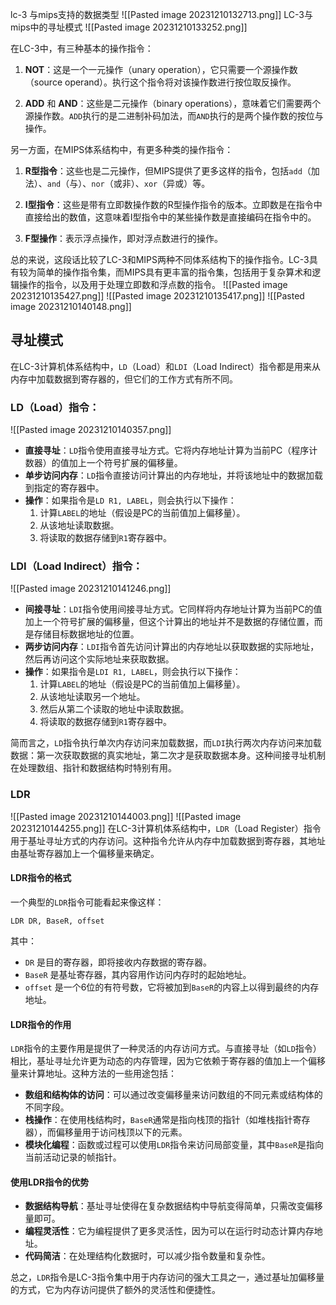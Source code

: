 lc-3 与mips支持的数据类型
![[Pasted image 20231210132713.png]]
LC-3与mips中的寻址模式
![[Pasted image 20231210133252.png]]

在LC-3中，有三种基本的操作指令：

1. **NOT**：这是一个一元操作（unary operation），它只需要一个源操作数（source operand）。执行这个指令将对该操作数进行按位取反操作。

2. **ADD** 和 **AND**：这些是二元操作（binary operations），意味着它们需要两个源操作数。`ADD`执行的是二进制补码加法，而`AND`执行的是两个操作数的按位与操作。

另一方面，在MIPS体系结构中，有更多种类的操作指令：

1. **R型指令**：这些也是二元操作，但MIPS提供了更多这样的指令，包括`add`（加法）、`and`（与）、`nor`（或非）、`xor`（异或）等。

2. **I型指令**：这些是带有立即数操作数的R型操作指令的版本。立即数是在指令中直接给出的数值，这意味着I型指令中的某些操作数是直接编码在指令中的。

3. **F型操作**：表示浮点操作，即对浮点数进行的操作。

总的来说，这段话比较了LC-3和MIPS两种不同体系结构下的操作指令。LC-3具有较为简单的操作指令集，而MIPS具有更丰富的指令集，包括用于复杂算术和逻辑操作的指令，以及用于处理立即数和浮点数的指令。
![[Pasted image 20231210135427.png]]
![[Pasted image 20231210135417.png]]
![[Pasted image 20231210140148.png]]
## 寻址模式
在LC-3计算机体系结构中，`LD`（Load）和`LDI`（Load Indirect）指令都是用来从内存中加载数据到寄存器的，但它们的工作方式有所不同。

### LD（Load）指令：
![[Pasted image 20231210140357.png]]
- **直接寻址**：`LD`指令使用直接寻址方式。它将内存地址计算为当前PC（程序计数器）的值加上一个符号扩展的偏移量。
- **单步访问内存**：`LD`指令直接访问计算出的内存地址，并将该地址中的数据加载到指定的寄存器中。
- **操作**：如果指令是`LD R1, LABEL`，则会执行以下操作：
  1. 计算`LABEL`的地址（假设是PC的当前值加上偏移量）。
  2. 从该地址读取数据。
  3. 将读取的数据存储到`R1`寄存器中。

### LDI（Load Indirect）指令：
![[Pasted image 20231210141246.png]]
- **间接寻址**：`LDI`指令使用间接寻址方式。它同样将内存地址计算为当前PC的值加上一个符号扩展的偏移量，但这个计算出的地址并不是数据的存储位置，而是存储目标数据地址的位置。
- **两步访问内存**：`LDI`指令首先访问计算出的内存地址以获取数据的实际地址，然后再访问这个实际地址来获取数据。
- **操作**：如果指令是`LDI R1, LABEL`，则会执行以下操作：
  1. 计算`LABEL`的地址（假设是PC的当前值加上偏移量）。
  2. 从该地址读取另一个地址。
  3. 然后从第二个读取的地址中读取数据。
  4. 将读取的数据存储到`R1`寄存器中。

简而言之，`LD`指令执行单次内存访问来加载数据，而`LDI`执行两次内存访问来加载数据：第一次获取数据的真实地址，第二次才是获取数据本身。这种间接寻址机制在处理数组、指针和数据结构时特别有用。

### LDR
![[Pasted image 20231210144003.png]]
![[Pasted image 20231210144255.png]]
在LC-3计算机体系结构中，`LDR`（Load Register）指令用于基址寻址方式的内存访问。这种指令允许从内存中加载数据到寄存器，其地址由基址寄存器加上一个偏移量来确定。

#### LDR指令的格式

一个典型的`LDR`指令可能看起来像这样：

```
LDR DR, BaseR, offset
```

其中：
- `DR` 是目的寄存器，即将接收内存数据的寄存器。
- `BaseR` 是基址寄存器，其内容用作访问内存时的起始地址。
- `offset` 是一个6位的有符号数，它将被加到`BaseR`的内容上以得到最终的内存地址。

#### LDR指令的作用

`LDR`指令的主要作用是提供了一种灵活的内存访问方式。与直接寻址（如`LD`指令）相比，基址寻址允许更为动态的内存管理，因为它依赖于寄存器的值加上一个偏移量来计算地址。这种方法的一些用途包括：

- **数组和结构体的访问**：可以通过改变偏移量来访问数组的不同元素或结构体的不同字段。
- **栈操作**：在使用栈结构时，`BaseR`通常是指向栈顶的指针（如堆栈指针寄存器），而偏移量用于访问栈顶以下的元素。
- **模块化编程**：函数或过程可以使用`LDR`指令来访问局部变量，其中`BaseR`是指向当前活动记录的帧指针。

#### 使用LDR指令的优势

- **数据结构导航**：基址寻址使得在复杂数据结构中导航变得简单，只需改变偏移量即可。
- **编程灵活性**：它为编程提供了更多灵活性，因为可以在运行时动态计算内存地址。
- **代码简洁**：在处理结构化数据时，可以减少指令数量和复杂性。

总之，`LDR`指令是LC-3指令集中用于内存访问的强大工具之一，通过基址加偏移量的方式，它为内存访问提供了额外的灵活性和便捷性。
